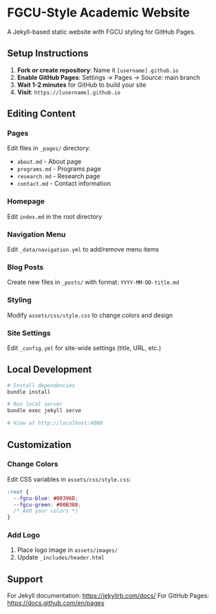 # FGCU-Style Academic Website

A Jekyll-based static website with FGCU styling for GitHub Pages.

## Setup Instructions

1. **Fork or create repository**: Name it `[username].github.io`
2. **Enable GitHub Pages**: Settings → Pages → Source: main branch
3. **Wait 1-2 minutes** for GitHub to build your site
4. **Visit**: `https://[username].github.io`

## Editing Content

### Pages
Edit files in `_pages/` directory:
- `about.md` - About page
- `programs.md` - Programs page
- `research.md` - Research page
- `contact.md` - Contact information

### Homepage
Edit `index.md` in the root directory

### Navigation Menu
Edit `_data/navigation.yml` to add/remove menu items

### Blog Posts
Create new files in `_posts/` with format: `YYYY-MM-DD-title.md`

### Styling
Modify `assets/css/style.css` to change colors and design

### Site Settings
Edit `_config.yml` for site-wide settings (title, URL, etc.)

## Local Development

```bash
# Install dependencies
bundle install

# Run local server
bundle exec jekyll serve

# View at http://localhost:4000
```

## Customization

### Change Colors
Edit CSS variables in `assets/css/style.css`:
```css
:root {
  --fgcu-blue: #00396D;
  --fgcu-green: #00B388;
  /* Add your colors */
}
```

### Add Logo
1. Place logo image in `assets/images/`
2. Update `_includes/header.html`

## Support

For Jekyll documentation: https://jekyllrb.com/docs/
For GitHub Pages: https://docs.github.com/en/pages